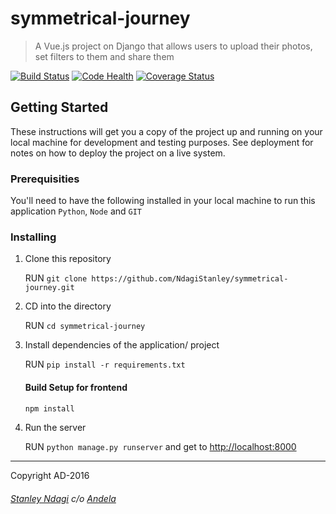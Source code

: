 # symmetrical-journey

> A Vue.js project on Django that allows users to upload their photos, set filters to them and share them

[![Build Status](https://semaphoreci.com/api/v1/stanmd/symmetrical-journey/branches/ft-setup-repo/badge.svg)](https://semaphoreci.com/stanmd/symmetrical-journey)
[![Code Health](https://landscape.io/github/NdagiStanley/symmetrical-journey/ft-setup-repo/landscape.svg?style=plastic)](https://landscape.io/github/NdagiStanley/symmetrical-journey/ft-setup-repo)
[![Coverage Status](https://coveralls.io/repos/github/NdagiStanley/symmetrical-journey/badge.svg?branch=master)](https://coveralls.io/github/NdagiStanley/symmetrical-journey?branch=ft-setup-repo)

## Getting Started

These instructions will get you a copy of the project up and running on your local machine for development and testing purposes. See deployment for notes on how to deploy the project on a live system.

### Prerequisities

You'll need to have the following installed in your local machine to run this application
```Python```, ```Node``` and ```GIT```

### Installing

1. Clone this repository

    RUN ```git clone https://github.com/NdagiStanley/symmetrical-journey.git```

2. CD into the directory

    RUN ```cd symmetrical-journey```

3. Install dependencies of the application/ project

    RUN ```pip install -r requirements.txt```

    #### Build Setup for frontend

    ``` bash
    npm install
    ```

4. Run the server

    RUN ```python manage.py runserver``` and get to [http://localhost:8000](http://localhost:8000)

----

Copyright AD-2016
###### [Stanley Ndagi](http://techkenyans.org/jamii/stanmd) c/o [Andela](http://andela.com)
